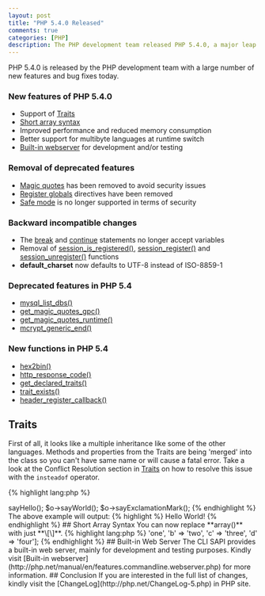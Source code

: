 ```yaml
---
layout: post
title: "PHP 5.4.0 Released"
comments: true
categories: [PHP]
description: The PHP development team released PHP 5.4.0, a major leap forward in the 5.x series, with a large number of new features.
---
```

PHP 5.4.0 is released by the PHP development team with a large number of new features and bug fixes today.

### New features of PHP 5.4.0

- Support of [Traits](http://docs.php.net/manual/en/language.oop5.traits.php)
- [Short array syntax](http://docs.php.net/manual/en/language.types.array.php)
- Improved performance and reduced memory consumption
- Better support for multibyte languages at runtime switch
- [Built-in webserver](http://php.net/manual/en/features.commandline.webserver.php) for development and/or testing

### Removal of deprecated features

- [Magic quotes](http://www.php.net/manual/security.magicquotes.php) has been removed to avoid security issues
- [Register globals](http://www.php.net/manual/security.globals.php) directives have been removed
- [Safe mode](http://www.php.net/manual/features.safe-mode.php) is no longer supported in terms of security

### Backward incompatible changes

- The [break](http://docs.php.net/manual/en/control-structures.break.php) and [continue](http://docs.php.net/manual/en/control-structures.continue.php) statements no longer accept variables
- Removal of [session_is_registered()](http://docs.php.net/manual/en/function.session-is-registered.php), [session_register()](http://docs.php.net/manual/en/function.session-register.php) and [session_unregister()](http://docs.php.net/manual/en/function.session-unregister.php) functions
- **default_charset** now defaults to UTF-8 instead of ISO-8859-1

### Deprecated features in PHP 5.4

- [mysql_list_dbs()](http://docs.php.net/manual/en/function.mysql-list-dbs.php)
- [get_magic_quotes_gpc()](http://docs.php.net/manual/en/function.get-magic-quotes-gpc.php)
- [get_magic_quotes_runtime()](http://docs.php.net/manual/en/function.get-magic-quotes-runtime.php)
- [mcrypt_generic_end()](http://docs.php.net/manual/en/function.mcrypt-generic-end.php)

### New functions in PHP 5.4

- [hex2bin()](http://docs.php.net/manual/en/function.hex2bin.php)
- [http_response_code()](http://docs.php.net/manual/en/function.http-response-code.php)
- [get_declared_traits()](http://docs.php.net/manual/en/function.get-declared-traits.php)
- [trait_exists()](http://docs.php.net/manual/en/function.trait-exists.php)
- [header_register_callback()](http://docs.php.net/manual/en/function.header-register-callback.php)

## Traits

First of all, it looks like a multiple inheritance like some of the other languages. Methods and properties from the Traits are being 'merged' into the class so you can't have same name or will cause a fatal error. Take a look at the Conflict Resolution section in [Traits](http://docs.php.net/manual/en/language.oop5.traits.php) on how to resolve this issue with the `insteadof` operator.

{% highlight lang:php %}
<?php
trait Hello {
    public function sayHello() {
        echo 'Hello ';
    }
}

trait World {
    public function sayWorld() {
        echo ' World';
    }
}

class MyHelloWorld {
    use Hello, World;
    public function sayExclamationMark() {
        echo '!';
    }
}

$o = new MyHelloWorld();
$o->sayHello();
$o->sayWorld();
$o->sayExclamationMark();
{% endhighlight %}

The above example will output:

{% highlight %}
Hello World!
{% endhighlight %}

## Short Array Syntax

You can now replace **array()** with just **\[\]**.

{% highlight lang:php %}
<?php
$arrTest1 = [1, 2, 3, 4];

$arrTest2 = ['a' => 'one', 'b' => 'two', 'c' => 'three', 'd' => 'four'];
{% endhighlight %}

## Built-in Web Server

The CLI SAPI provides a built-in web server, mainly for development and testing purposes.

Kindly visit [Built-in webserver](http://php.net/manual/en/features.commandline.webserver.php) for more information.

## Conclusion
If you are interested in the full list of changes, kindly visit the [ChangeLog](http://php.net/ChangeLog-5.php) in PHP site.
